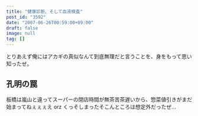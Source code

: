 ```yaml
---
title: "健康診断、そして血液検査"
post_id: "3592"
date: "2007-06-26T00:59:00+09:00"
draft: false
image: null
tag: []
---
```



とりあえず俺にはアカギの真似なんて到底無理だと言うことを、身をもって思い知ったぜ。
## 孔明の罠
板橋は嵐山と違ってスーパーの閉店時間が無茶苦茶遅いから、惣菜値引きがまだ始まってねぇぇぇえ orz くっそしまったそこんところは想定外だったぜ…
